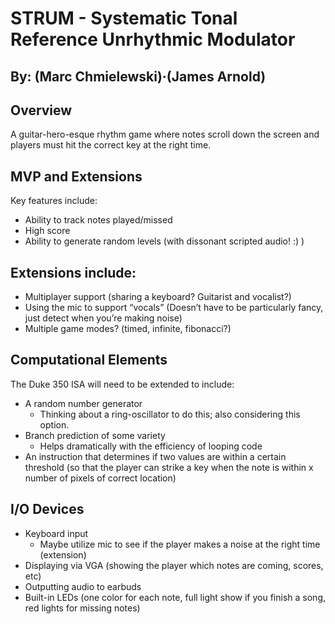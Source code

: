 # STRUM - Systematic Tonal Reference Unrhythmic Modulator
## By: (Marc Chmielewski)·(James Arnold)

## Overview
A guitar-hero-esque rhythm game where notes scroll down the screen and players must hit the correct key at the right time.  

## MVP and Extensions
Key features include:
* Ability to track notes played/missed
* High score
* Ability to generate random levels (with dissonant scripted audio! :) )

## Extensions include:
* Multiplayer support (sharing a keyboard? Guitarist and vocalist?)
* Using the mic to support “vocals” (Doesn’t have to be particularly fancy, just detect when you’re making noise)
* Multiple game modes? (timed, infinite, fibonacci?)

## Computational Elements
The Duke 350 ISA will need to be extended to include:
* A random number generator
  * Thinking about a ring-oscillator to do this; also considering this option.
* Branch prediction of some variety
  * Helps dramatically with the efficiency of looping code
* An instruction that determines if two values are within a certain threshold (so that the player can strike a key when the note is within x number of pixels of correct location)

## I/O Devices
* Keyboard input
  * Maybe utilize mic to see if the player makes a noise at the right time (extension)
* Displaying via VGA (showing the player which notes are coming, scores, etc)
* Outputting audio to earbuds
* Built-in LEDs (one color for each note, full light show if you finish a song, red lights for missing notes)
